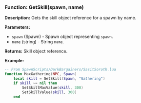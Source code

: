 ### Function: GetSkill(spawn, name)

**Description:**
Gets the skill object reference for a spawn by name.

**Parameters:**
- `spawn` (Spawn) - Spawn object representing `spawn`.
- `name` (string) - String `name`.

**Returns:** Skill object reference.

**Example:**

```lua
-- From SpawnScripts/DarkBargainers/SasitSoroth.lua
function MaxGathering(NPC, Spawn)
	local skill = GetSkill(Spawn, "Gathering")
    if skill ~= nil then
        SetSkillMaxValue(skill, 300)
        SetSkillValue(skill, 300)
    end
```
